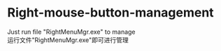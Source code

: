 # Right-mouse-button-management

Just run file "RightMenuMgr.exe" to manage  
运行文件"RightMenuMgr.exe"即可进行管理
